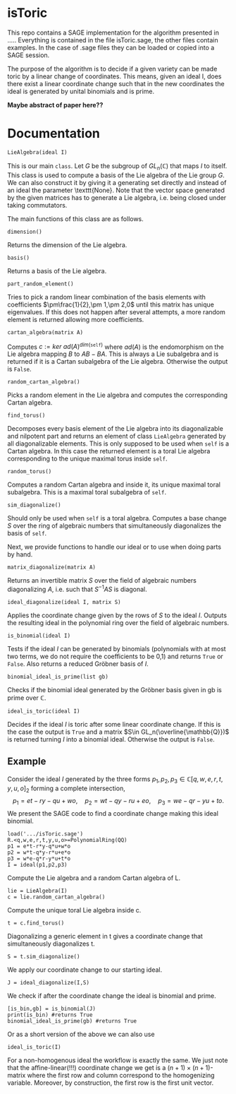 # isToric

This repo contains a SAGE implementation for the algorithm presented in .....
Everything is contained in the file isToric.sage, the other files contain examples.
In the case of .sage files they can be loaded or copied into a SAGE session.


The purpose of the algorithm is to decide if a given variety can be made toric by a linear change of coordinates.
This means, given an ideal I, does there exist a linear coordinate change such that in the new coordinates the ideal is generated by unital binomials and is prime.

**Maybe abstract of paper here??**

# Documentation

```LieAlgebra(ideal I)```

This is our main $\texttt{class}$. Let $G$ be the subgroup of $GL_n(\mathbb{C})$ that maps $I$ to itself. This class is used to compute a basis of the Lie algebra of the Lie group $G$.
We can also construct it by giving it a generating set directly and instead of an ideal the parameter \texttt{None}. 
Note that the vector space generated by the given matrices has to generate a Lie algebra, i.e. being closed under taking commutators.

The main functions of this class are as follows.

```dimension()```

Returns the dimension of the Lie algebra.

```basis()```

Returns a basis of the Lie algebra.

```part_random_element()```

Tries to pick a random linear combination of the basis elements with coefficients $\pm\frac{1}{2},\pm 1,\pm 2,0$ until this matrix has unique eigenvalues. 
If this does not happen after several attempts, a more random element is returned allowing more coefficients.


```cartan_algebra(matrix A)```

Computes $c := ker\ ad(A)^{dim (\texttt{self})}$ where $ad(A)$ is the endomorphism on the Lie algebra mapping $B$ to $AB-BA$. 
This is always a Lie subalgebra and is returned if it is a Cartan subalgebra of the Lie algebra. Otherwise the output is $\texttt{False}$.

```random_cartan_algebra()```

Picks a random element in the Lie algebra and computes the corresponding Cartan algebra.

```find_torus()```

Decomposes every basis element of the Lie algebra into its diagonalizable and nilpotent part and returns an element of class $\texttt{LieAlgebra}$ generated by all diagonalizable elements.
This is only supposed to be used when $\texttt{self}$ is a Cartan algebra. In this case the returned element is a toral Lie algebra corresponding to the unique maximal torus inside $\texttt{self}$.

```random_torus()```

Computes a random Cartan algebra and inside it, its unique maximal toral subalgebra. This is a maximal toral subalgebra of $\texttt{self}$.

```sim_diagonalize()```

Should only be used when $\texttt{self}$ is a toral algebra. Computes a base change $S$ over the ring of algebraic numbers that simultaneously diagonalizes the basis of $\texttt{self}$.


Next, we provide functions to handle our ideal or to use when doing parts by hand.


```matrix_diagonalize(matrix A)```

Returns an invertible matrix $S$ over the field of algebraic numbers diagonalizing $A$, i.e. such that $S^{-1}AS$ is diagonal.

```ideal_diagonalize(ideal I, matrix S)```

Applies the coordinate change given by the rows of $S$ to the ideal $I$.
Outputs the resulting ideal in the polynomial ring over the field of algebraic numbers.

```is_binomial(ideal I)```

Tests if the ideal $I$ can be generated by binomials (polynomials with at most two terms, we do not require the coefficients to be 0,1) and returns $\texttt{True}$ or $\texttt{False}$. 
Also returns a reduced Gröbner basis of $I$.

```binomial_ideal_is_prime(list gb)```

Checks if the binomial ideal generated by the Gröbner basis given in gb is prime over $\mathbb{C}$.


```ideal_is_toric(ideal I)```

Decides if the ideal $I$ is toric after some linear coordinate change. If this is the case the output is $\texttt{True}$ and a matrix $S\in GL_n(\overline{\mathbb{Q}})$ is returned turning $I$ into a binomial ideal. Otherwise the output is $\texttt{False}$.

  ## Example
  
  Consider the ideal $I$ generated by the three forms $p_1,p_2,p_3\in\mathbb{C}[q,w,e,r,t,y,u,o]_2$
  forming a complete intersection,
  $$p_1=e t - r y - q u + w o,\quad p_2=w t - q y - r u + e o,\quad p_3=w e - q r - y u + t o. $$
  We present the SAGE code to find a coordinate change making this ideal binomial.
  


```
load('.../isToric.sage')
R.<q,w,e,r,t,y,u,o>=PolynomialRing(QQ)
p1 = e*t-r*y-q*u+w*o
p2 = w*t-q*y-r*u+e*o
p3 = w*e-q*r-y*u+t*o
I = ideal(p1,p2,p3)
```
Compute the Lie algebra and a random Cartan algebra of L.
```
lie = LieAlgebra(I)
c = lie.random_cartan_algebra()
```
Compute the unique toral Lie algebra inside c.
```
t = c.find_torus()
```
Diagonalizing a generic element in t gives a coordinate change that simultaneously diagonalizes t.
```
S = t.sim_diagonalize()
```

We apply our coordinate change to our starting ideal.
```
J = ideal_diagonalize(I,S)
```

We check if after the coordinate change the ideal is binomial and prime.
```
[is_bin,gb] = is_binomial(J)
print(is_bin) #returns True
binomial_ideal_is_prime(gb) #returns True
```
Or as a short version of the above we can also use
 
```
ideal_is_toric(I)
```

For a non-homogenous ideal the workflow is exactly the same. We just note that the affine-linear(!!!) coordinate change we get is a $(n+1) \times (n+1)$-matrix 
where the first row and column correspond to the homogenizing variable. Moreover, by construction, the first row is the first unit vector.

